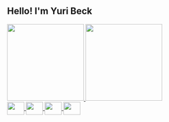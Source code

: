## Hello! I'm Yuri Beck

<div style="display: flex; justify-content: space-between;">
  <a href="https://github.com/yurigsbeck"/>
    <img height="180px" src="https://github-readme-stats.vercel.app/api?username=yurigsbeck&show_icons=true&theme=dark&include_all_commits=true&count_private=true"/>
    <img height="180px" src="https://github-readme-stats.vercel.app/api/top-langs/?username=yurigsbeck&layout=compact&langs_count=16&theme=dark"/>
</div>
<div style="display: inline_block">
  <img align="center" height=30 width=40 src="https://cdn.jsdelivr.net/gh/devicons/devicon@latest/icons/javascript/javascript-original.svg">
  <img align="center" height=30 width=40 src="https://cdn.jsdelivr.net/gh/devicons/devicon@latest/icons/typescript/typescript-original.svg">
  <img align="center" height=30 width=40 src="https://cdn.jsdelivr.net/gh/devicons/devicon@latest/icons/html5/html5-original.svg">
  <img align="center" height=30 width=40  src="https://cdn.jsdelivr.net/gh/devicons/devicon@latest/icons/css3/css3-original.svg">
</div>
